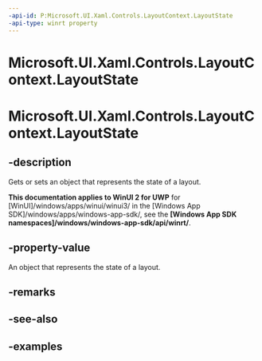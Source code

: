 ```yaml
---
-api-id: P:Microsoft.UI.Xaml.Controls.LayoutContext.LayoutState
-api-type: winrt property
---
```


# Microsoft.UI.Xaml.Controls.LayoutContext.LayoutState

<!--
public object LayoutState { get; set; }
-->

# Microsoft.UI.Xaml.Controls.LayoutContext.LayoutState

## -description

Gets or sets an object that represents the state of a layout.

**This documentation applies to WinUI 2 for UWP** for [WinUI]/windows/apps/winui/winui3/ in the [Windows App SDK]/windows/apps/windows-app-sdk/, see the **[Windows App SDK namespaces]/windows/windows-app-sdk/api/winrt/**.

## -property-value

An object that represents the state of a layout.

## -remarks

## -see-also

## -examples

